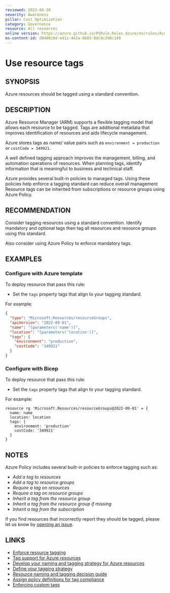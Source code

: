 ```yaml
---
reviewed: 2023-04-20
severity: Awareness
pillar: Cost Optimization
category: Governance
resource: All resources
online version: https://azure.github.io/PSRule.Rules.Azure/en/rules/Azure.Resource.UseTags/
ms-content-id: d8480c0d-e41c-441a-9b03-0dc9c340c149
---
```


# Use resource tags

## SYNOPSIS

Azure resources should be tagged using a standard convention.

## DESCRIPTION

Azure Resource Manager (ARM) supports a flexible tagging model that allows each resource to be tagged.
Tags are additional metadata that improves identification of resources and aids lifecycle management.

Azure stores tags as name/ value pairs such as `environment = production` or `costCode = 349921`.

A well defined tagging approach improves the management, billing, and automation operations of resources.
When planning tags, identify information that is meaningful to business and technical staff.

Azure provides several built-in policies to managed tags.
Using these policies help enforce a tagging standard can reduce overall management
Resource tags can be inherited from subscriptions or resource groups using Azure Policy.

## RECOMMENDATION

Consider tagging resources using a standard convention.
Identify mandatory and optional tags then tag all resources and resource groups using this standard.

Also consider using Azure Policy to enforce mandatory tags.

## EXAMPLES

### Configure with Azure template

To deploy resource that pass this rule:

- Set the `tags` property tags that align to your tagging standard.

For example:

```json
{
  "type": "Microsoft.Resources/resourceGroups",
  "apiVersion": "2022-09-01",
  "name": "[parameters('name')]",
  "location": "[parameters('location')]",
  "tags": {
    "environment": "production",
    "costCode": "349921"
  }
}
```

### Configure with Bicep

To deploy resource that pass this rule:

- Set the `tags` property tags that align to your tagging standard.

For example:

```bicep
resource rg 'Microsoft.Resources/resourceGroups@2022-09-01' = {
  name: name
  location: location
  tags: {
    environment: 'production'
    costCode: '349921'
  }
}
```

## NOTES

Azure Policy includes several built-in policies to enforce tagging such as:

- _Add a tag to resources_
- _Add a tag to resource groups_
- _Require a tag on resources_
- _Require a tag on resource groups_
- _Inherit a tag from the resource group_
- _Inherit a tag from the resource group if missing_
- _Inherit a tag from the subscription_

If you find resources that incorrectly report they should be tagged, please let us know by [opening an issue][1].

  [1]: https://github.com/Azure/PSRule.Rules.Azure/issues/new/choose

## LINKS

- [Enforce resource tagging](https://learn.microsoft.com/azure/architecture/framework/cost/design-governance#enforce-resource-tagging)
- [Tag support for Azure resources](https://learn.microsoft.com/azure/azure-resource-manager/management/tag-support)
- [Develop your naming and tagging strategy for Azure resources](https://learn.microsoft.com/azure/cloud-adoption-framework/ready/azure-best-practices/naming-and-tagging)
- [Define your tagging strategy](https://learn.microsoft.com/azure/cloud-adoption-framework/ready/azure-best-practices/resource-tagging)
- [Resource naming and tagging decision guide](https://learn.microsoft.com/azure/cloud-adoption-framework/ready/azure-best-practices/resource-naming-and-tagging-decision-guide)
- [Assign policy definitions for tag compliance](https://learn.microsoft.com/azure/azure-resource-manager/management/tag-policies)
- [Enforcing custom tags](https://azure.github.io/PSRule.Rules.Azure/customization/enforce-custom-tags/)
